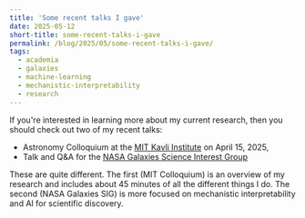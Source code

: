 ```yaml
---
title: 'Some recent talks I gave'
date: 2025-05-12
short-title: some-recent-talks-i-gave
permalink: /blog/2025/05/some-recent-talks-i-gave/
tags:
  - academia
  - galaxies
  - machine-learning
  - mechanistic-interpretability
  - research
---
```


If you're interested in learning more about my current research, then you should check out two of my recent talks:
* Astronomy Colloquium at the [MIT Kavli Institute](https://www.youtube.com/watch?v=UtZKWqzD9S0) on April 15, 2025,
* Talk and Q&A for the [NASA Galaxies Science Interest Group](https://www.youtube.com/watch?v=imj-CGE1EOU)

These are quite different. The first (MIT Colloquium) is an overview of my research and includes about 45 minutes of all the different things I do. The second (NASA Galaxies SIG) is more focused on mechanistic interpretability and AI for scientific discovery.